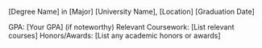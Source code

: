 [Degree Name] in [Major]
[University Name], [Location]
[Graduation Date]

GPA: [Your GPA] (if noteworthy)
Relevant Coursework: [List relevant courses]
Honors/Awards: [List any academic honors or awards]